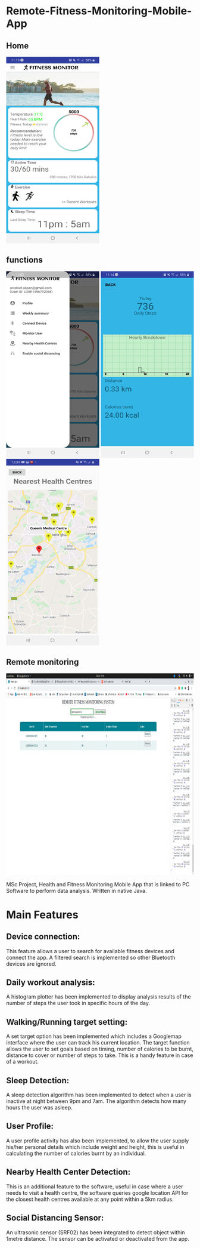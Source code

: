 # Remote-Fitness-Monitoring-Mobile-App

## Home
<img src="screenshots/new_home.jpg" alt="home" width="250" height="500" style="position: center;"/>

## functions
<img src="screenshots/new_slider.jpg" alt="slider" width="250" height="500"/>
<img src="screenshots/new_daily_analysis.jpg" alt="daily_analysis" width="250" height="500"/>
<img src="screenshots/nearest_health_centers.jpg" alt="health centres" width="250" height="500"/>

## Remote monitoring
<img src="screenshots/web_app_1.png" alt="web app" width="1080" height="540"/>

MSc Project, Health and Fitness Monitoring Mobile App that is linked to PC Software to perform data analysis. Written in native Java.

# Main Features 
## Device connection: 
This feature allows a user to search for available fitness devices
and connect the app. A filtered search is implemented so other Bluetooth devices are
ignored.
## Daily workout analysis: 
A histogram plotter has been implemented to display
analysis results of the number of steps the user took in specific hours of the day.
## Walking/Running target setting: 
A set target option has been implemented which
includes a Googlemap interface where the user can track his current location. The
target function allows the user to set goals based on timing, number of calories to be
burnt, distance to cover or number of steps to take. This is a handy feature in case of a
workout.
## Sleep Detection: 
A sleep detection algorithm has been implemented to detect when
a user is inactive at night between 9pm and 7am. The algorithm detects how many
hours the user was asleep.
## User Profile: 
A user profile activity has also been implemented, to allow the user
supply his/her personal details which include weight and height, this is useful in
calculating the number of calories burnt by an individual.
## Nearby Health Center Detection: 
This is an additional feature to the software,
useful in case where a user needs to visit a health centre, the software queries google
location API for the closest health centres available at any point within a 5km radius.
## Social Distancing Sensor: 
An ultrasonic sensor (SRF02) has been integrated to detect object within 1metre distance. The sensor can be activated or deactivated from the app.
